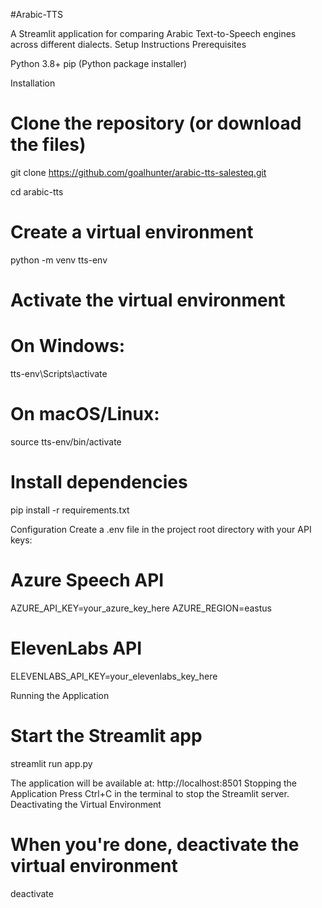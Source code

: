 #Arabic-TTS

A Streamlit application for comparing Arabic Text-to-Speech engines across different dialects.
Setup Instructions
Prerequisites

Python 3.8+
pip (Python package installer)

Installation
# Clone the repository (or download the files)
git clone https://github.com/goalhunter/arabic-tts-salesteq.git

cd arabic-tts

# Create a virtual environment
python -m venv tts-env

# Activate the virtual environment
# On Windows:
tts-env\Scripts\activate
# On macOS/Linux:
source tts-env/bin/activate

# Install dependencies
pip install -r requirements.txt

Configuration
Create a .env file in the project root directory with your API keys:
# Azure Speech API
AZURE_API_KEY=your_azure_key_here
AZURE_REGION=eastus

# ElevenLabs API
ELEVENLABS_API_KEY=your_elevenlabs_key_here

Running the Application
# Start the Streamlit app
streamlit run app.py

The application will be available at: http://localhost:8501
Stopping the Application
Press Ctrl+C in the terminal to stop the Streamlit server.
Deactivating the Virtual Environment
# When you're done, deactivate the virtual environment
deactivate

